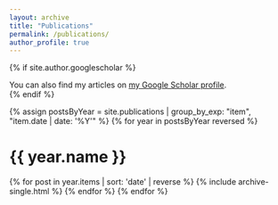 ```yaml
---
layout: archive
title: "Publications"
permalink: /publications/
author_profile: true
---
```


{% if site.author.googlescholar %}
  <div class="wordwrap">You can also find my articles on <a href="{{site.author.googlescholar}}">my Google Scholar profile</a>.</div>
{% endif %}

{% assign postsByYear = site.publications | group_by_exp: "item", "item.date | date: '%Y'" %}
{% for year in postsByYear reversed %}
  <h1 class="archive__subtitle">{{ year.name }}</h1>
  {% for post in year.items | sort: 'date' | reverse %}
    {% include archive-single.html %}
  {% endfor %}
{% endfor %}
